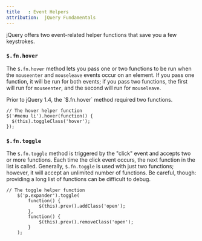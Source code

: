 ```yaml
---
title   : Event Helpers
attribution:  jQuery Fundamentals
---
```

jQuery offers two event-related helper functions that save you a few keystrokes.

### `$.fn.hover`

The `$.fn.hover` method lets you pass one or two functions to be run when the
`mouseenter` and `mouseleave` events occur on an element. If you pass one
function, it will be run for both events; if you pass two functions, the first
will run for `mouseenter`, and the second will run for `mouseleave`.

<div class="note" markdown="1">
Prior to jQuery 1.4, the `$.fn.hover` method required two functions.
</div>

```
// The hover helper function
$('#menu li').hover(function() {
  $(this).toggleClass('hover');
});
```

### `$.fn.toggle`

The `$.fn.toggle` method is triggered by the "click" event and accepts two or
more functions.  Each time the click event occurs, the next function in the
list is called.  Generally, `$.fn.toggle` is used with just two functions;
however, it will accept an unlimited number of functions.  Be careful, though:
providing a long list of functions can be difficult to debug.

```
// The toggle helper function
    $('p.expander').toggle(
        function() {
            $(this).prev().addClass('open');
        },
        function() {
            $(this).prev().removeClass('open');
        }
    );
```
